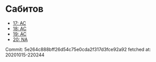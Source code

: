 # Сабитов
- [17: AC](17.md)
- [18: AC](18.md)
- [19: AC](19.md)
- [20: NA](20.md)

Commit: 5e264c888bff26d54c75e0cda2f317d3fce92a92
 fetched at: 20201015-220244
